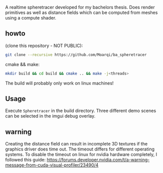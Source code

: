 A realtime spheretracer developed for my bachelors thesis.
Does render primitives as well as distance fields which can be computed from
meshes using a compute shader.

## howto

(clone this repository - NOT PUBLIC):

```sh
git clone --recursive https://github.com/Moarqi/ba_spheretracer
```

cmake && make:

```sh
mkdir build && cd build && cmake .. && make -j<threads>
```

The build will probably only work on linux machines!

## Usage

Execute `Spheretracer` in the build directory.
Three different demo scenes can be selected in the imgui debug overlay.

## warning

Creating the distance field can result in incomplete 3D textures if the
graphics driver does time out.
The timeout differs for different operating systems.
To disable the timeout on linux for nvidia hardware completely, I followed this
guide:
https://forums.developer.nvidia.com/t/a-warning-message-from-cuda-visual-profiler/23490/4
